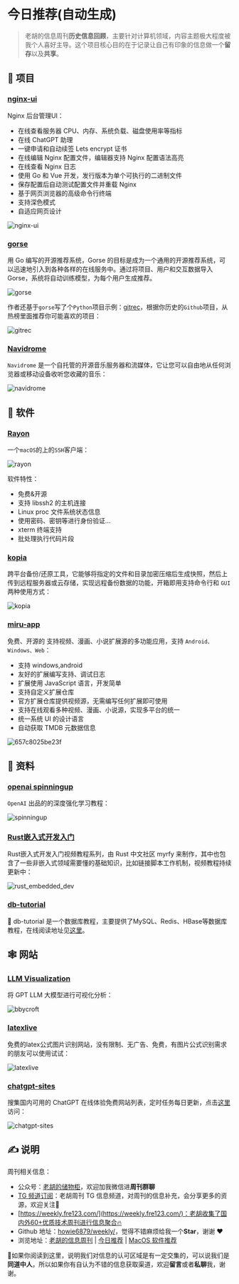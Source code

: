 # 今日推荐(自动生成)

> 老胡的信息周刊**历史信息回顾**，主要针对计算机领域，内容主题极大程度被我个人喜好主导。这个项目核心目的在于记录让自己有印象的信息做一个**留存**以及**共享**。


## 🎯 项目 

### [nginx-ui](https://github.com/0xJacky/nginx-ui)

Nginx 后台管理UI：

- 在线查看服务器 CPU、内存、系统负载、磁盘使用率等指标
- 在线 ChatGPT 助理
- 一键申请和自动续签 Lets encrypt 证书
- 在线编辑 Nginx 配置文件，编辑器支持 Nginx 配置语法高亮
- 在线查看 Nginx 日志
- 使用 Go 和 Vue 开发，发行版本为单个可执行的二进制文件
- 保存配置后自动测试配置文件并重载 Nginx
- 基于网页浏览器的高级命令行终端
- 支持深色模式
- 自适应网页设计

![nginx-ui](https://images-1252557999.file.myqcloud.com/uPic/nginx-ui.png) 

### [gorse](https://github.com/zhenghaoz/gorse)

用 Go 编写的开源推荐系统，Gorse 的目标是成为一个通用的开源推荐系统，可以迅速地引入到各种各样的在线服务中。通过将项目、用户和交互数据导入 Gorse，系统将自动训练模型，为每个用户生成推荐。

![gorse](https://images-1252557999.file.myqcloud.com/uPic/nP2kgE.jpg)

作者还基于`gorse`写了个`Python`项目示例：[gitrec](https://github.com/zhenghaoz/gitrec)，根据你历史的`Github`项目，从热榜里面推荐你可能喜欢的项目：

![gitrec](https://images-1252557999.file.myqcloud.com/uPic/jAuEdM.jpg) 

### [Navidrome](https://github.com/navidrome/navidrome)

`Navidrome` 是一个自托管的开源音乐服务器和流媒体，它让您可以自由地从任何浏览器或移动设备收听您收藏的音乐：

![navidrome](https://images-1252557999.file.myqcloud.com/uPic/navidrome.jpg) 

## 🤖 软件 

### [Rayon](https://github.com/Lakr233/Rayon)

一个`macOS`的上的`SSH`客户端：

![rayon](https://images-1252557999.file.myqcloud.com/uPic/rayon.png)

软件特性：

- 免费&开源
- 支持 libssh2 的主机连接
- Linux proc 文件系统状态信息
- 使用密码、密钥等进行身份验证...
- xterm 终端支持
- 批处理执行代码片段 

### [kopia](https://github.com/kopia/kopia)

跨平台备份/还原工具，它能够将指定的文件和目录加密压缩后生成快照，然后上传到远程服务器或云存储，实现远程备份数据的功能，开箱即用支持命令行和 `GUI` 两种使用方式：

![kopia](https://images-1252557999.file.myqcloud.com/uPic/kopia.webp) 

### [miru-app](https://github.com/miru-project/miru-app)

免费、开源的 支持视频、漫画、小说扩展源的多功能应用，支持 `Android、Windows、Web`：

- 支持 windows,android
- 友好的扩展编写支持、调试日志
- 扩展使用 JavaScript 语言，开发简单
- 支持自定义扩展仓库
- 官方扩展仓库提供视频源，无需编写任何扩展即可使用
- 支持在线观看多种视频、漫画、小说源，实现多平台的统一
- 统一系统 UI 的设计语言
- 自动获取 TMDB 元数据信息

![657c8025be23f](https://img.fre123.com/i/2023/12/16/657c8025be23f.jpg) 

## 👀 资料 

### [openai spinningup](https://spinningup.openai.com/en/latest/user/introduction.html)

`OpenAI` 出品的的深度强化学习教程：

![spinningup](https://images-1252557999.file.myqcloud.com/uPic/spinningup.jpg) 

### [Rust嵌入式开发入门](https://space.bilibili.com/500416539/channel/collectiondetail?sid=177577)

 Rust嵌入式开发入门视频教程系列，由 Rust 中文社区 myrfy 来制作，其中也包含了一些非嵌入式领域需要懂的基础知识，比如链接脚本工作机制，视频教程持续更新中：

 ![rust_embedded_dev](https://images-1252557999.file.myqcloud.com/uPic/rust_embedded_dev.jpg) 

### [db-tutorial](https://github.com/dunwu/db-tutorial)

💾 db-tutorial 是一个数据库教程，主要提供了MySQL、Redis、HBase等数据库教程，在线阅读地址见[这里](https://dunwu.github.io/db-tutorial/)。 

## 🕸 网站 

### [LLM Visualization](https://bbycroft.net/llm)

将 GPT LLM 大模型进行可视化分析：

![bbycroft](https://images-1252557999.file.myqcloud.com/uPic/bbycroft.jpg) 

### [latexlive](https://www.latexlive.com/)

免费的latex公式图片识别网站，没有限制、无广告、免费，有图片公式识别需求的朋友可以使用试试：

![latexlive](https://images-1252557999.file.myqcloud.com/uPic/Xnip2021-09-24_14-06-11.jpg) 

### [chatgpt-sites](https://github.com/lzwme/chatgpt-sites)

搜集国内可用的 ChatGPT 在线体验免费网站列表，定时任务每日更新，点击[这里](https://lzw.me/x/chatgpt-sites/)访问：

![chatgpt-sites](https://images-1252557999.file.myqcloud.com/uPic/chatgpt-sites.jpg) 

## ✍️ 说明

周刊相关信息：

- 公众号：[老胡的储物柜](https://images-1252557999.file.myqcloud.com/uPic/ETIbMe.jpg)，欢迎加我微信进**周刊群聊**
- [TG 频道订阅](https://t.me/howie_weekly)：老胡周刊 TG 信息频道，对周刊的信息补充，会分享更多的资源，欢迎关注👏
- [https://weekly.fre123.com/](https://weekly.fre123.com/)：老胡收集了国内外60+优质技术周刊进行信息聚合🔥
- Github 地址：[howie6879/weekly/](https://github.com/howie6879/weekly/)，觉得不错麻烦给我一个**Star**，谢谢 ❤️
- 浏览地址：[老胡的信息周刊](https://weekly.howie6879.com) | [今日推荐](https://weekly.howie6879.com/recommend/index.html) | [MacOS 软件推荐](https://weekly.howie6879.com/soft/mac.html)

🙌如果你阅读到这里，说明我们对信息的认可区域是有一定交集的，可以说我们是**同道中人**，所以如果你有自认为不错的信息获取渠道，欢迎**留言**或者**私聊**我，谢谢。